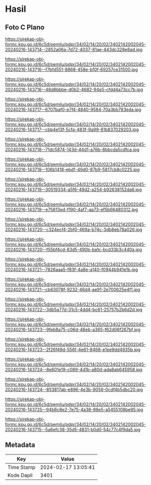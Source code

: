 # Hasil

## Foto C Plano

https://sirekap-obj-formc.kpu.go.id/6c5d/pemilu/pdpr/34/02/14/20/02/3402142002045-20240216-143714--2852a06a-7d72-4037-81ae-443dc328e8ad.jpg

https://sirekap-obj-formc.kpu.go.id/6c5d/pemilu/pdpr/34/02/14/20/02/3402142002045-20240216-143716--f7bfd551-8868-458e-b10f-69257ce31500.jpg

https://sirekap-obj-formc.kpu.go.id/6c5d/pemilu/pdpr/34/02/14/20/02/3402142002045-20240216-143716--48d8bbbe-d0b2-4682-94e5-cfdd4a73cc7b.jpg

https://sirekap-obj-formc.kpu.go.id/6c5d/pemilu/pdpr/34/02/14/20/02/3402142002045-20240216-143717--6707baf0-e7f4-4840-9584-70a3bb783eda.jpg

https://sirekap-obj-formc.kpu.go.id/6c5d/pemilu/pdpr/34/02/14/20/02/3402142002045-20240216-143717--cbb4e13f-5cfa-483f-9a99-61b837029203.jpg

https://sirekap-obj-formc.kpu.go.id/6c5d/pemilu/pdpr/34/02/14/20/02/3402142002045-20240216-143718--71dc5874-143d-44d1-a76b-8bbcda5cdfca.jpg

https://sirekap-obj-formc.kpu.go.id/6c5d/pemilu/pdpr/34/02/14/20/02/3402142002045-20240216-143718--106b1418-ebd1-49d0-87b9-5817cb8c0225.jpg

https://sirekap-obj-formc.kpu.go.id/6c5d/pemilu/pdpr/34/02/14/20/02/3402142002045-20240216-143719--30519334-a5f6-49d2-a254-b92638152da6.jpg

https://sirekap-obj-formc.kpu.go.id/6c5d/pemilu/pdpr/34/02/14/20/02/3402142002045-20240216-143719--e75813ed-f190-4af7-aa73-ef5b66480312.jpg

https://sirekap-obj-formc.kpu.go.id/6c5d/pemilu/pdpr/34/02/14/20/02/3402142002045-20240216-143720--c324ecf4-2bf0-469a-b74c-3db8eb78a026.jpg

https://sirekap-obj-formc.kpu.go.id/6c5d/pemilu/pdpr/34/02/14/20/02/3402142002045-20240216-143720--f55bf4cd-83d5-490b-ba1c-bcd33b3c440a.jpg

https://sirekap-obj-formc.kpu.go.id/6c5d/pemilu/pdpr/34/02/14/20/02/3402142002045-20240216-143721--7826aaa5-f83f-4a8e-a140-f0944b941e1b.jpg

https://sirekap-obj-formc.kpu.go.id/6c5d/pemilu/pdpr/34/02/14/20/02/3402142002045-20240216-143721--cb63078f-9232-46d4-ae91-2e700625e4f1.jpg

https://sirekap-obj-formc.kpu.go.id/6c5d/pemilu/pdpr/34/02/14/20/02/3402142002045-20240216-143722--3db5a77d-31c5-4dd4-bc61-25757b2b6d2d.jpg

https://sirekap-obj-formc.kpu.go.id/6c5d/pemilu/pdpr/34/02/14/20/02/3402142002045-20240216-143723--9feb8a75-c06d-46eb-a365-f62d06f267bf.jpg

https://sirekap-obj-formc.kpu.go.id/6c5d/pemilu/pdpr/34/02/14/20/02/3402142002045-20240216-143723--2f26f49d-556f-4e61-8468-e1ee9dd4935b.jpg

https://sirekap-obj-formc.kpu.go.id/6c5d/pemilu/pdpr/34/02/14/20/02/3402142002045-20240216-143724--8e601e19-c089-4d1b-a80d-ada8ab645958.jpg

https://sirekap-obj-formc.kpu.go.id/6c5d/pemilu/pdpr/34/02/14/20/02/3402142002045-20240216-143724--853817ab-e896-4e3b-9056-0cdf4b5dbc20.jpg

https://sirekap-obj-formc.kpu.go.id/6c5d/pemilu/pdpr/34/02/14/20/02/3402142002045-20240216-143725--94b6c8e2-7e75-4a38-98e5-a5455108be95.jpg

https://sirekap-obj-formc.kpu.go.id/6c5d/pemilu/pdpr/34/02/14/20/02/3402142002045-20240216-143715--5a6efc38-35d5-4831-b0d0-54c77c4f9da5.jpg


## Metadata

| Key        | Value               |
| ---------- | ------------------- |
| Time Stamp | 2024-02-17 13:05:41 |
| Kode Dapil | 3401                |



